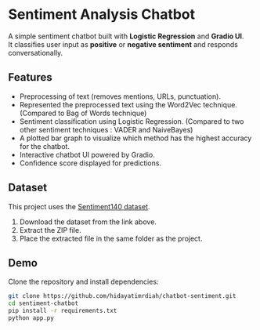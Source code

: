 # Sentiment Analysis Chatbot 

A simple sentiment chatbot built with **Logistic Regression** and **Gradio UI**.  
It classifies user input as **positive** or **negative sentiment** and responds conversationally.

## Features
- Preprocessing of text (removes mentions, URLs, punctuation).
- Represented the preprocessed text using the Word2Vec technique. (Compared to Bag of Words technique)
- Sentiment classification using Logistic Regression. (Compared to two other sentiment techniques : VADER and NaiveBayes)
- A plotted bar graph to visualize which method has the highest accuracy for the chatbot.
- Interactive chatbot UI powered by Gradio.
- Confidence score displayed for predictions.
  
## Dataset
This project uses the [Sentiment140 dataset](https://www.kaggle.com/datasets/kazanova/sentiment140).  

1. Download the dataset from the link above.  
2. Extract the ZIP file.  
3. Place the extracted file in the same folder as the project.
   
## Demo
Clone the repository and install dependencies:

```bash
git clone https://github.com/hidayatimrdiah/chatbot-sentiment.git
cd sentiment-chatbot
pip install -r requirements.txt
python app.py

